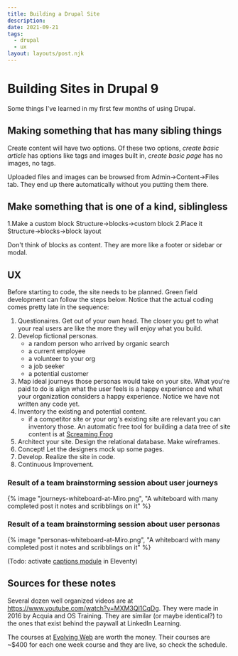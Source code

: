 ```yaml
---
title: Building a Drupal Site
description:
date: 2021-09-21
tags:
  - drupal
  - ux
layout: layouts/post.njk
---
```



# Building Sites in Drupal 9

Some things I've learned in my first few months of using Drupal.

## Making something that has many sibling things

Create content will have two options. Of these two options, *create basic article* has options like tags and images built in, *create basic page* has no images, no tags.

Uploaded files and images can be browsed from Admin->Content->Files tab. They end up there automatically without you putting them there.

## Make something that is one of a kind, siblingless

1.Make a custom block Structure->blocks->custom block
2.Place it            Structure->blocks->block layout

Don't think of blocks as content. They are more like a footer or sidebar or modal.

## UX

Before starting to code, the site needs to be planned. Green field development can follow the steps below.  Notice that the actual coding comes pretty late in the sequence:

1. Questionaires.  Get out of your own head. The closer you get to what your real users are like the more they will enjoy what you build.
2. Develop fictional personas.
    - a random person who arrived by organic search
    - a current employee
    - a volunteer to your org
    - a job seeker
    - a potential customer
3. Map ideal journeys those personas would take on your site. What you're paid to do is align what the user feels is a happy experience and what your organization considers a happy experience. Notice we have not written any code yet.
4. Inventory the existing and potential content.
    - if a competitor site or your org's existing site are relevant you can inventory those. An automatic free tool for building a data tree of site content is at [Screaming Frog](https://www.screamingfrog.co.uk/seo-spider/#spider-features)
5. Architect your site. Design the relational database. Make wireframes.
6. Concept! Let the designers mock up some pages.
7. Develop. Realize the site in code.
8. Continuous Improvement.

### Result of a team brainstorming session about user journeys
{% image "journeys-whiteboard-at-Miro.png", "A whiteboard with many completed post it notes and scribblings on it" %}

### Result of a team brainstorming session about user personas
{% image "personas-whiteboard-at-Miro.png", "A whiteboard with many completed post it notes and scribblings on it" %}

(Todo: activate [captions module](https://www.alpower.com/tutorials/adding-figures-with-captions-to-images-in-markdown-with-eleventy/) in Eleventy)

## Sources for these notes

Several dozen well organized videos are at https://www.youtube.com/watch?v=MXM3Ql1CqDg. They were made in 2016 by Acquia and OS Training.  They are similar (or maybe identical?) to the ones that exist behind the paywall at LinkedIn Learning.

The courses at [Evolving Web](https://evolvingweb.ca/training) are worth the money. Their courses are ~$400 for each one week course and they are live, so check the schedule.

